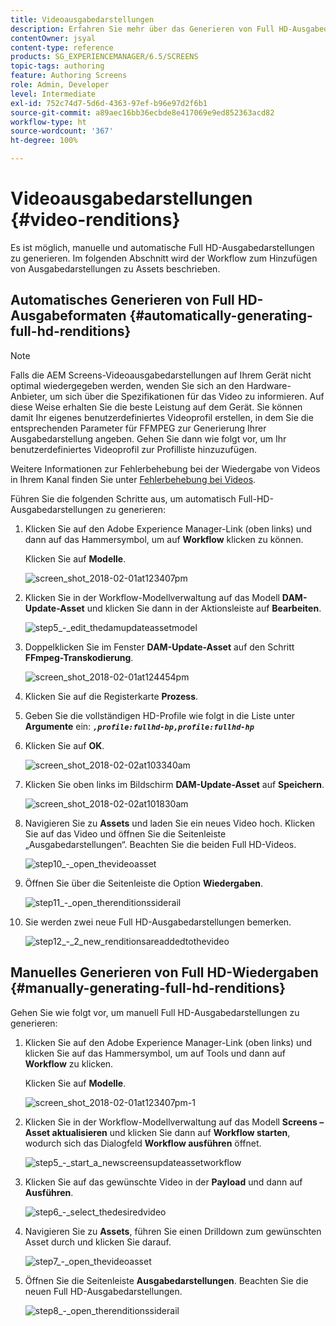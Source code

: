 ```yaml
---
title: Videoausgabedarstellungen
description: Erfahren Sie mehr über das Generieren von Full HD-Ausgabedarstellungen für Ihr AEM Screens-Projekt.
contentOwner: jsyal
content-type: reference
products: SG_EXPERIENCEMANAGER/6.5/SCREENS
topic-tags: authoring
feature: Authoring Screens
role: Admin, Developer
level: Intermediate
exl-id: 752c74d7-5d6d-4363-97ef-b96e97d2f6b1
source-git-commit: a89aec16bb36ecbde8e417069e9ed852363acd82
workflow-type: ht
source-wordcount: '367'
ht-degree: 100%

---
```


# Videoausgabedarstellungen {#video-renditions}

Es ist möglich, manuelle und automatische Full HD-Ausgabedarstellungen zu generieren. Im folgenden Abschnitt wird der Workflow zum Hinzufügen von Ausgabedarstellungen zu Assets beschrieben.

## Automatisches Generieren von Full HD-Ausgabeformaten {#automatically-generating-full-hd-renditions}

>[!NOTE]
>
>Falls die AEM Screens-Videoausgabedarstellungen auf Ihrem Gerät nicht optimal wiedergegeben werden, wenden Sie sich an den Hardware-Anbieter, um sich über die Spezifikationen für das Video zu informieren. Auf diese Weise erhalten Sie die beste Leistung auf dem Gerät. Sie können damit Ihr eigenes benutzerdefiniertes Videoprofil erstellen, in dem Sie die entsprechenden Parameter für FFMPEG zur Generierung Ihrer Ausgabedarstellung angeben. Gehen Sie dann wie folgt vor, um Ihr benutzerdefiniertes Videoprofil zur Profilliste hinzuzufügen.
>
>Weitere Informationen zur Fehlerbehebung bei der Wiedergabe von Videos in Ihrem Kanal finden Sie unter [Fehlerbehebung bei Videos](troubleshoot-videos.md).

Führen Sie die folgenden Schritte aus, um automatisch Full-HD-Ausgabedarstellungen zu generieren:

1. Klicken Sie auf den Adobe Experience Manager-Link (oben links) und dann auf das Hammersymbol, um auf **Workflow** klicken zu können.

   Klicken Sie auf **Modelle**.

   ![screen_shot_2018-02-01at123407pm](assets/screen_shot_2018-02-01at123407pm.png)

1. Klicken Sie in der Workflow-Modellverwaltung auf das Modell **DAM-Update-Asset** und klicken Sie dann in der Aktionsleiste auf **Bearbeiten**.

   ![step5_-_edit_thedamupdateassetmodel](assets/step5_-_edit_thedamupdateassetmodel.png)

1. Doppelklicken Sie im Fenster **DAM-Update-Asset** auf den Schritt **FFmpeg-Transkodierung**.

   ![screen_shot_2018-02-01at124454pm](assets/screen_shot_2018-02-01at124454pm.png)

1. Klicken Sie auf die Registerkarte **Prozess**.
1. Geben Sie die vollständigen HD-Profile wie folgt in die Liste unter **Argumente** ein:
   ***`,profile:fullhd-bp,profile:fullhd-hp`***
1. Klicken Sie auf **OK**.

   ![screen_shot_2018-02-02at103340am](assets/screen_shot_2018-02-02at103340am.png)

1. Klicken Sie oben links im Bildschirm **DAM-Update-Asset** auf **Speichern**.

   ![screen_shot_2018-02-02at101830am](assets/screen_shot_2018-02-02at101830am.png)

1. Navigieren Sie zu **Assets** und laden Sie ein neues Video hoch. Klicken Sie auf das Video und öffnen Sie die Seitenleiste „Ausgabedarstellungen“. Beachten Sie die beiden Full HD-Videos.

   ![step10_-_open_thevideoasset](assets/step10_-_open_thevideoasset.png)

1. Öffnen Sie über die Seitenleiste die Option **Wiedergaben**.

   ![step11_-_open_therenditionssiderail](assets/step11_-_open_therenditionssiderail.png)

1. Sie werden zwei neue Full HD-Ausgabedarstellungen bemerken.

   ![step12_-_2_new_renditionsareaddedtothevideo](assets/step12_-_2_new_renditionsareaddedtothevideo.png)

## Manuelles Generieren von Full HD-Wiedergaben {#manually-generating-full-hd-renditions}

Gehen Sie wie folgt vor, um manuell Full HD-Ausgabedarstellungen zu generieren:

1. Klicken Sie auf den Adobe Experience Manager-Link (oben links) und klicken Sie auf das Hammersymbol, um auf Tools und dann auf **Workflow** zu klicken.

   Klicken Sie auf **Modelle**.

   ![screen_shot_2018-02-01at123407pm-1](assets/screen_shot_2018-02-01at123407pm-1.png)

1. Klicken Sie in der Workflow-Modellverwaltung auf das Modell **Screens – Asset aktualisieren** und klicken Sie dann auf **Workflow starten**, wodurch sich das Dialogfeld **Workflow ausführen** öffnet.

   ![step5_-_start_a_newscreensupdateassetworkflow](assets/step5_-_start_a_newscreensupdateassetworkflow.png)

1. Klicken Sie auf das gewünschte Video in der **Payload** und dann auf **Ausführen**.

   ![step6_-_select_thedesiredvideo](assets/step6_-_select_thedesiredvideo.png)

1. Navigieren Sie zu **Assets**, führen Sie einen Drilldown zum gewünschten Asset durch und klicken Sie darauf.

   ![step7_-_open_thevideoasset](assets/step7_-_open_thevideoasset.png)

1. Öffnen Sie die Seitenleiste **Ausgabedarstellungen**. Beachten Sie die neuen Full HD-Ausgabedarstellungen.

   ![step8_-_open_therenditionssiderail](assets/step8_-_open_therenditionssiderail.png)
